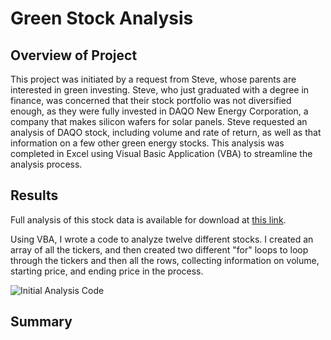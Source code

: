 # Green Stock Analysis

## Overview of Project

This project was initiated by a request from Steve, whose parents are interested in green investing. Steve, who just graduated with a degree in finance, was concerned that their stock portfolio was not diversified enough, as they were fully invested in DAQO New Energy Corporation, a company that makes silicon wafers for solar panels. Steve requested an analysis of DAQO stock, including volume and rate of return, as well as that information on a few other green energy stocks. This analysis was completed in Excel using Visual Basic Application (VBA) to streamline the analysis process.

## Results

Full analysis of this stock data is available for download at [this link](https://github.com/ehalprin/stock-analysis/blob/main/green_stocks.xlsm).

Using VBA, I wrote a code to analyze twelve different stocks. I created an array of all the tickers, and then created two different "for" loops to loop through the tickers and then all the rows, collecting information on volume, starting price, and ending price in the process. 

![Initial Analysis Code](ehalprin/stock-analysis/blob/main/Initial%202%20Loop%20Code.png)

## Summary
